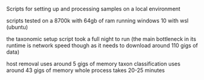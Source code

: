 Scripts for setting up and processing samples on a local environment

scripts tested on a 8700k with 64gb of ram running windows 10 with wsl (ubuntu)

the taxonomic setup script took a full night to run (the main bottleneck in its runtime is network speed though as it needs to download around 110 gigs of data)

host removal uses around 5 gigs of memory
taxon classification uses around 43 gigs of memory
whole process takes 20-25 minutes